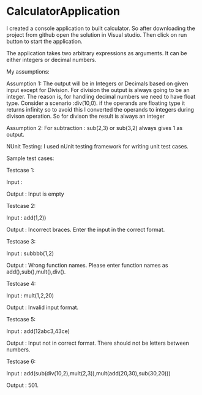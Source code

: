 # CalculatorApplication

I created a console application to built calculator. So after downloading the project from github open the solution in
Visual studio. Then click on run button to start the application.


The application takes two arbitrary expressions as arguments. It can be either integers or decimal numbers. 

My assumptions: 

Assumption 1:
The output will be in Integers or Decimals based on given input except for Division.
For division the output is always going to be an integer. The reason is, for handling decimal numbers we need to have float type. 
Consider a scenario :div(10,0). if the operands are floating type it returns infinity so to avoid this I converted the operands to integers during divison operation.
So for divison the result is always an integer

Assumption 2:
For subtraction : sub(2,3) or sub(3,2) always gives 1 as output.


NUnit Testing: I used nUnit testing framework for writing unit test cases.

Sample test cases:

Testcase 1:

Input : 

Output : Input is empty

Testcase 2:

Input : add(1,2))

Output : Incorrect braces. Enter the input in the correct format.

Testcase 3:

Input : subbbb(1,2)

Output : Wrong function names. Please enter function names as add(),sub(),mult(),div().

Testcase 4:

Input : mult(1,2,20)

Output : Invalid input format.

Testcase 5:

Input : add(12abc3,43ce)

Output : Input not in correct format. There should not be letters between numbers.
     
Testcase 6:

Input : add(sub(div(10,2),mult(2,3)),mult(add(20,30),sub(30,20)))

Output : 501.
    
   

